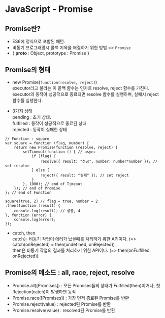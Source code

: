 # JavaScript - Promise

## Promise란?
- ES6에 정식으로 포함된 패턴.
- 비동기 프로그래밍시 콜백 지옥을 해결하기 위한 방법 => `Promise`
- { __proto__ : Object, prototype : Promise }

## Promise의 형태

- new Promise(`function(resolve, reject)`)
<br>executor라고 불리는 이 콜백 함수는 인자로 resolve, reject 함수를 가진다.
<br>executor의 동작이 성공적으로 종료되면 resolve 함수를 실행하며, 실패시 reject 함수를 실행한다. 

- 3가지 상태   
pending : 초기 상태.   
fulfilled : 동작이 성공적으로 종료된 상태   
rejected : 동작이 실패한 상태   

```
// Function : square
var square = function (flag, number) {
    return new Promise(function (resolve, reject) {
        setTimeout(function () { // async
            if (flag) {
                resolve({ result: "성공", number: number*number }); // set resolve
            } else {
                reject({ result: "실패" }); // set reject
            }
        }, 1000); // end of Timeout
    }); // end of Promise
}; // end of Function

square(true, 2) // flag = true, number = 2
.then(function (result) {
    console.log(result); // 성공, 4
}, function (error) {
    console.log(error);
});
```

- catch, then
<br>catch는 비동기 작업이 에러가 났을때를 처리하기 위한 API이다. (=> catch(onRejected) = then(undefined, onRejected))
<br>then은 비동기 작업의 결과를 처리하기 위한 API이다. (=> then(onFulfilled, onRejected))

## Promise의 메소드 : all, race, reject, resolve
- Promise.all([Promises]) : 모든 Promises들의 상태가 Fulfilled(then)이거나, 첫 Rejection(catch)이 발생하면 동작
- Promise.race([Promises]) : 가장 먼저 종료된 Promise를 반환
- Promise.reject(value) : rejected된 Promise를 반환
- Promise.resolve(value) : resolved된 Promise를 반환
